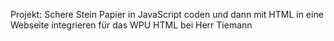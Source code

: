Projekt: Schere Stein Papier in JavaScript coden und dann mit HTML in eine Webseite integrieren für das WPU HTML bei Herr Tiemann
